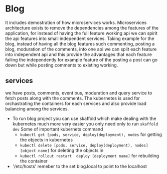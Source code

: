 # Blog

It includes demostration of how microservices works. Microservices architecture exists to remove the dependencies among the features of the application, for instead of having the full feature working api we can spirit the api features into small independent services. Taking example for the blog, instead of having all the blog features such commenting, posting a blog, moduration of the comments, into one api we can split each feature into independent api and this provide the advantages that each feature failing the independently for example feature of the posting a post can go down but while posting comments to existing working.

## services

we have posts, comments, event bus, moduration and query service to fetch posts along with the comments.
The kubernetes is used for orchastrating the containers for each services and also provide load balancing among the services.

- To run blog project you can use skaffold which make dealing with the kubernetes much more very easier
  you only need only to run `skaffold dev`
  Some of important kubernets command
  - `kubectl get [pods, service, deploy(deployment), nodes` for getting the objects in kubernetes
  - `kubectl delete [pods, service, deploy(deployment), nodes] [object name]` for deleting the objects in
  - `kubectl rollout restart  deploy [deployment name]` for rebuilding the container
- '/etc/hosts' remeber to the set blog.local to point to the localhost
